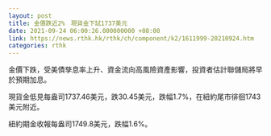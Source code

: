 ```yaml
---
layout: post
title: 金價跌近2%　現貨金下試1737美元
date: 2021-09-24 06:00:26.000000000 +08:00
link: https://news.rthk.hk/rthk/ch/component/k2/1611999-20210924.htm
categories: rthk
---
```


金價下跌，受美債孳息率上升、資金流向高風險資產影響，投資者估計聯儲局將早於預期加息。

現貨金低見每盎司1737.46美元，跌30.45美元，跌幅1.7%，在紐約尾市徘徊1743美元附近。

紐約期金收報每盎司1749.8美元，跌幅1.6%。
